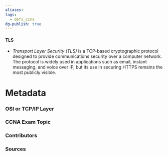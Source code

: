 ```yaml
---
aliases: 
tags:
  - defs_ccna
dg-publish: true
---
```

#### TLS
- *Transport Layer Security (TLS)* is a TCP-based cryptographic protocol designed to provide communications security over a computer network. The protocol is widely used in applications such as email, instant messaging, and voice over IP, but its use in securing HTTPS remains the most publicly visible.

# Metadata
### OSI or TCP/IP Layer

### CCNA Exam Topic

### Contributors

### Sources
